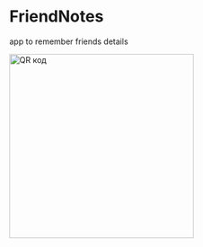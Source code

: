 FriendNotes
===========

app to remember friends details

<img src="http://qrcoder.ru/code/?http%3A%2F%2Fdl.dropbox.com%2Fu%2F64896394%2FFriendNotes.apk&8&0" width="328" height="328" border="0" title="QR код">
